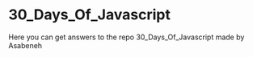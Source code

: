 # 30_Days_Of_Javascript
Here you can get answers to the repo 30_Days_Of_Javascript made by Asabeneh
